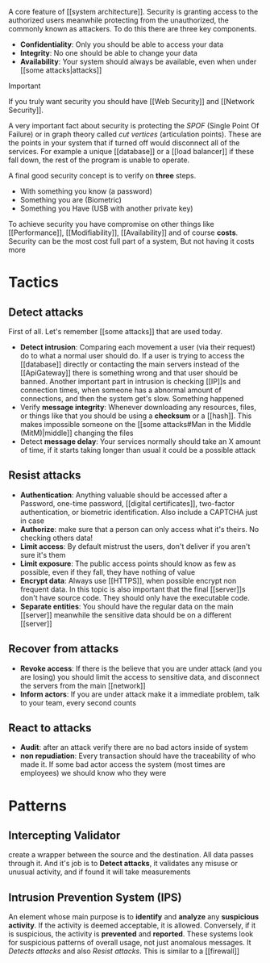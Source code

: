 A core feature of [[system architecture]]. Security is granting access to the authorized users meanwhile protecting from the unauthorized, the commonly known as attackers. To do this there are three key components. 
- **Confidentiality**: Only you should be able to access your data
- **Integrity**: No one should be able to change your data
- **Availability**: Your system should always be available, even when under [[some attacks|attacks]] 

>[!important]
If you truly want security you should have [[Web Security]] and [[Network Security]].


A very important fact about security is protecting the *SPOF* (Single Point Of Failure) or in graph theory called *cut vertices* (articulation points). These are the points in your system that if turned off would disconnect all of the services. For example a unique [[database]] or a [[load balancer]] if these fall down, the rest of the program is unable to operate. 

A final good security concept is to verify on **three** steps.
- With something you know (a password)
- Something you are (Biometric)
- Something you Have (USB with another private key)

To achieve security you have compromise on other things like [[Performance]], [[Modifiability]], [[Availability]] and of course **costs**. Security can be the most cost full part of a system, But not having it costs more

# Tactics

## Detect attacks
First of all. Let's remember [[some attacks]] that are used today.

- **Detect intrusion**: Comparing each movement a user (via their request) do to what a normal user should do. If a user is trying to access the [[database]] directly or contacting the main servers instead of the [[ApiGateway]] there is something wrong and that user should be banned.
	Another important part in intrusion is checking [[IP]]s and connection times, when someone has a abnormal amount of connections, and then the system get's slow. Something happened
- Verify **message integrity**: Whenever downloading any resources, files, or things like that you should be using a **checksum** or a [[hash]]. This makes impossible someone on the [[some attacks#Man in the Middle (MitM)|middle]] changing the files
- Detect **message delay**: Your services normally should take an X amount of time, if it starts taking longer than usual it could be a possible attack

## Resist attacks
- **Authentication**: Anything valuable should be accessed after a Password, one-time password, [[digital certificates]], two-factor authentication, or biometric identification. Also include a CAPTCHA just in case
- **Authorize**: make sure that a person can only access what it's theirs. No checking others data!
- **Limit access**: By default mistrust the users, don't deliver if you aren't sure it's them
- **Limit exposure**: The public access points should know as few as possible, even if they fall, they have nothing of value
- **Encrypt data**: Always use [[HTTPS]], when possible encrypt non frequent data. In this topic is also important that the final [[server]]s don't have source code. They should only have the executable code.
- **Separate entities**: You should have the regular data on the main [[server]] meanwhile the sensitive data should be on a different [[server]]
## Recover from attacks
- **Revoke access**: If there is the believe that you are under attack (and you are losing) you should limit the access to sensitive data, and disconnect the servers from the main [[network]]
- **Inform actors**: If you are under attack make it a immediate problem, talk to your team, every second counts
## React to attacks
- **Audit**: after an attack verify there are no bad actors inside of system
- **non repudiation**: Every transaction should have the traceability of who made it. If some bad actor access the system (most times are employees) we should know who they were 
# Patterns

## Intercepting Validator

create a wrapper between the source and the destination. All data passes through it. And it's job is to **Detect attacks**, it validates any misuse or unusual activity, and if found it will take measurements

## Intrusion Prevention System (IPS)

An element whose main purpose is to **identify** and **analyze** any **suspicious activity**. If the activity is deemed acceptable, it is allowed. Conversely, if it is suspicious, the activity is **prevented** and **reported**. These systems look for suspicious patterns of overall usage, not just anomalous messages. It *Detects attacks* and also *Resist attacks*. This is similar to a [[firewall]]
